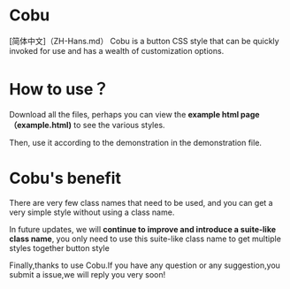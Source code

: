 # Cobu
[简体中文]（ZH-Hans.md）
Cobu is a button CSS style that can be quickly invoked for use and has a wealth of customization options.

# How to use？
Download all the files, perhaps you can view the **example html page（example.html)** to see the various styles.

Then, use it according to the demonstration in the demonstration file.

# Cobu's benefit
There are very few class names that need to be used, and you can get a very simple style without using a class name.

In future updates, we will **continue to improve and introduce a suite-like class name**, you only need to use this suite-like class name to get multiple styles together button style

Finally,thanks to use Cobu.If you have any question or any suggestion,you submit a issue,we will reply you very soon!

